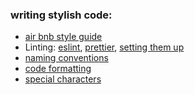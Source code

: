### writing stylish code:

-   [air bnb style guide](https://github.com/airbnb/javascript)
-   Linting: [eslint](https://marketplace.visualstudio.com/items?itemName=dbaeumer.vscode-eslint), [prettier](https://marketplace.visualstudio.com/items?itemName=esbenp.prettier-vscode), [setting them up](https://www.youtube.com/watch?v=YIvjKId9m2c)
-   [naming conventions](https://github.com/bgoonz/fundamentals/blob/master/fundamentals/naming_conventions.md)
-   [code formatting](https://github.com/bgoonzBelgium/fundamentals/blob/master/fundamentals/code_formatting.md)
-   [special characters](https://github.com/bgoonz/fundamentals/blob/master/fundamentals/names_of_special_characters.md)
